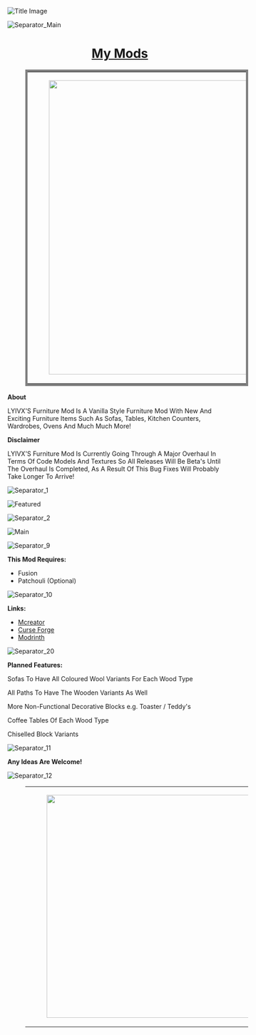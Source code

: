 ![Title Image](https://i.imgur.com/3WCWiBm.jpg)

![Separator_Main](https://i.imgur.com/4nRrjaG.png)

<h1 style="text-align:center;"><strong><u>My Mods</u></strong></h1>
<figure class="table" style="width:500px;">
    <table style="border-style:solid;border-width:5px;">
        <tbody>
            <tr>
                <td style="vertical-align:top;width:%;">
                    <figure class="image" data-ckbox-resource-id="codMwDAKkhYp"><a href="https://modrinth.com/mod/lyivxs-furniture" target="_blank" rel="noopener noreferrer">
                            <picture>
                                <source srcset="https://ckbox.cloud/64a702104d4d92496ca8/assets/66vfJMVAtdvj/images/80.webp 80w,https://ckbox.cloud/64a702104d4d92496ca8/assets/66vfJMVAtdvj/images/160.webp 160w,https://ckbox.cloud/64a702104d4d92496ca8/assets/66vfJMVAtdvj/images/240.webp 240w,https://ckbox.cloud/64a702104d4d92496ca8/assets/66vfJMVAtdvj/images/320.webp 320w,https://ckbox.cloud/64a702104d4d92496ca8/assets/66vfJMVAtdvj/images/400.webp 400w,https://ckbox.cloud/64a702104d4d92496ca8/assets/66vfJMVAtdvj/images/480.webp 480w,https://ckbox.cloud/64a702104d4d92496ca8/assets/66vfJMVAtdvj/images/560.webp 560w,https://ckbox.cloud/64a702104d4d92496ca8/assets/66vfJMVAtdvj/images/640.webp 640w,https://ckbox.cloud/64a702104d4d92496ca8/assets/66vfJMVAtdvj/images/660.webp 660w" type="image/webp" sizes="(max-width: 660px) 100vw, 660px"><img src="https://ckbox.cloud/64a702104d4d92496ca8/assets/66vfJMVAtdvj/images/660.png" width="660" height="660">
                            </picture>
                        </a></figure>
                </td>
                <td style="vertical-align:top;width:%;">
                    <figure class="image" data-ckbox-resource-id="gUl10YdMdJUh"><a href="https://modrinth.com/mod/lyivxs-chiseld-blocks" target="_blank" rel="noopener noreferrer">
                            <picture>
                                <source srcset="https://ckbox.cloud/64a702104d4d92496ca8/assets/3v_tfJ8oDKfb/images/80.webp 80w,https://ckbox.cloud/64a702104d4d92496ca8/assets/3v_tfJ8oDKfb/images/160.webp 160w,https://ckbox.cloud/64a702104d4d92496ca8/assets/3v_tfJ8oDKfb/images/240.webp 240w,https://ckbox.cloud/64a702104d4d92496ca8/assets/3v_tfJ8oDKfb/images/320.webp 320w,https://ckbox.cloud/64a702104d4d92496ca8/assets/3v_tfJ8oDKfb/images/400.webp 400w,https://ckbox.cloud/64a702104d4d92496ca8/assets/3v_tfJ8oDKfb/images/480.webp 480w,https://ckbox.cloud/64a702104d4d92496ca8/assets/3v_tfJ8oDKfb/images/560.webp 560w,https://ckbox.cloud/64a702104d4d92496ca8/assets/3v_tfJ8oDKfb/images/640.webp 640w,https://ckbox.cloud/64a702104d4d92496ca8/assets/3v_tfJ8oDKfb/images/660.webp 660w" type="image/webp" sizes="(max-width: 660px) 100vw, 660px"><img src="https://ckbox.cloud/64a702104d4d92496ca8/assets/3v_tfJ8oDKfb/images/660.png" width="660" height="660">
                            </picture>
                        </a></figure>
                </td>
            </tr>
        </tbody>
    </table>
</figure>

**About**

LYIVX'S Furniture Mod Is A Vanilla Style Furniture Mod With New And Exciting Furniture Items Such As Sofas, Tables, Kitchen Counters, Wardrobes, Ovens And Much Much More!

**Disclaimer**

LYIVX'S Furniture Mod Is Currently Going Through A Major Overhaul In Terms Of Code Models And Textures So All Releases Will Be Beta's Until The Overhaul Is Completed, As A Result Of This Bug Fixes Will Probably Take Longer To Arrive!

![Separator_1](https://i.imgur.com/MQ9TfjU.png)

![Featured](https://i.imgur.com/YvUdROe.jpg)

![Separator_2](https://i.imgur.com/MQ9TfjU.png)

![Main](https://i.imgur.com/uSuIXxX.png)

![Separator_9](https://i.imgur.com/MQ9TfjU.png)

**This Mod Requires:**

- Fusion
- Patchouli (Optional)

![Separator_10](https://i.imgur.com/MQ9TfjU.png)

**Links:**
- [Mcreator](https://mcreator.net/modification/100499/lyivxs-furniture)
- [Curse Forge](https://www.curseforge.com/minecraft/mc-mods/lyivxs-furniture)
- [Modrinth](https://modrinth.com/mod/lyivxs-furniture)

![Separator_20](https://i.imgur.com/MQ9TfjU.png)
 

**Planned Features:**

Sofas To Have All Coloured Wool Variants For Each Wood Type

All Paths To Have The Wooden Variants As Well

More Non-Functional Decorative Blocks e.g. Toaster / Teddy's

Coffee Tables Of Each Wood Type

Chiselled Block Variants  

![Separator_11](https://i.imgur.com/MQ9TfjU.png)

**Any Ideas Are Welcome!**  

![Separator_12](https://i.imgur.com/MQ9TfjU.png)

<figure class="table" style="width:500px;">
    <table>
        <tbody>
            <tr>
                <td>
                    <figure class="image" data-ckbox-resource-id="AO7d1PCnl1xR"><a href="https://www.patreon.com/LYIVX" target="_blank" rel="noopener noreferrer">
                            <picture>
                                <source srcset="https://ckbox.cloud/64a702104d4d92496ca8/assets/AO7d1PCnl1xR/images/80.webp 80w,https://ckbox.cloud/64a702104d4d92496ca8/assets/AO7d1PCnl1xR/images/160.webp 160w,https://ckbox.cloud/64a702104d4d92496ca8/assets/AO7d1PCnl1xR/images/240.webp 240w,https://ckbox.cloud/64a702104d4d92496ca8/assets/AO7d1PCnl1xR/images/320.webp 320w,https://ckbox.cloud/64a702104d4d92496ca8/assets/AO7d1PCnl1xR/images/400.webp 400w,https://ckbox.cloud/64a702104d4d92496ca8/assets/AO7d1PCnl1xR/images/480.webp 480w,https://ckbox.cloud/64a702104d4d92496ca8/assets/AO7d1PCnl1xR/images/500.webp 500w" sizes="(max-width: 500px) 100vw, 500px" type="image/webp"><img src="https://ckbox.cloud/64a702104d4d92496ca8/assets/AO7d1PCnl1xR/images/500.png" width="500" height="500">
                            </picture>
                        </a></figure>
                </td>
                <td>
                    <figure class="image" data-ckbox-resource-id="yyZvxF9rRkMk"><a href="https://www.youtube.com/@lyivx" target="_blank" rel="noopener noreferrer">
                            <picture>
                                <source srcset="https://ckbox.cloud/64a702104d4d92496ca8/assets/yyZvxF9rRkMk/images/80.webp 80w,https://ckbox.cloud/64a702104d4d92496ca8/assets/yyZvxF9rRkMk/images/160.webp 160w,https://ckbox.cloud/64a702104d4d92496ca8/assets/yyZvxF9rRkMk/images/240.webp 240w,https://ckbox.cloud/64a702104d4d92496ca8/assets/yyZvxF9rRkMk/images/320.webp 320w,https://ckbox.cloud/64a702104d4d92496ca8/assets/yyZvxF9rRkMk/images/400.webp 400w,https://ckbox.cloud/64a702104d4d92496ca8/assets/yyZvxF9rRkMk/images/480.webp 480w,https://ckbox.cloud/64a702104d4d92496ca8/assets/yyZvxF9rRkMk/images/500.webp 500w" sizes="(max-width: 500px) 100vw, 500px" type="image/webp"><img src="https://ckbox.cloud/64a702104d4d92496ca8/assets/yyZvxF9rRkMk/images/500.png" width="500" height="500">
                            </picture>
                        </a></figure>
                </td>
                <td>
                    <figure class="image" data-ckbox-resource-id="3V5UerC3KCuB"><a href="https://www.tiktok.com/@lyivx.official" target="_blank" rel="noopener noreferrer">
                            <picture>
                                <source srcset="https://ckbox.cloud/64a702104d4d92496ca8/assets/3V5UerC3KCuB/images/80.webp 80w,https://ckbox.cloud/64a702104d4d92496ca8/assets/3V5UerC3KCuB/images/160.webp 160w,https://ckbox.cloud/64a702104d4d92496ca8/assets/3V5UerC3KCuB/images/240.webp 240w,https://ckbox.cloud/64a702104d4d92496ca8/assets/3V5UerC3KCuB/images/320.webp 320w,https://ckbox.cloud/64a702104d4d92496ca8/assets/3V5UerC3KCuB/images/400.webp 400w,https://ckbox.cloud/64a702104d4d92496ca8/assets/3V5UerC3KCuB/images/480.webp 480w,https://ckbox.cloud/64a702104d4d92496ca8/assets/3V5UerC3KCuB/images/500.webp 500w" sizes="(max-width: 500px) 100vw, 500px" type="image/webp"><img src="https://ckbox.cloud/64a702104d4d92496ca8/assets/3V5UerC3KCuB/images/500.png" width="500" height="500">
                            </picture>
                        </a></figure>
                </td>
                <td>
                    <figure class="image" data-ckbox-resource-id="Q3gbmr0ug9K0"><a href="https://www.twitch.tv/lyivx" target="_blank" rel="noopener noreferrer">
                            <picture>
                                <source srcset="https://ckbox.cloud/64a702104d4d92496ca8/assets/Q3gbmr0ug9K0/images/80.webp 80w,https://ckbox.cloud/64a702104d4d92496ca8/assets/Q3gbmr0ug9K0/images/160.webp 160w,https://ckbox.cloud/64a702104d4d92496ca8/assets/Q3gbmr0ug9K0/images/240.webp 240w,https://ckbox.cloud/64a702104d4d92496ca8/assets/Q3gbmr0ug9K0/images/320.webp 320w,https://ckbox.cloud/64a702104d4d92496ca8/assets/Q3gbmr0ug9K0/images/400.webp 400w,https://ckbox.cloud/64a702104d4d92496ca8/assets/Q3gbmr0ug9K0/images/480.webp 480w,https://ckbox.cloud/64a702104d4d92496ca8/assets/Q3gbmr0ug9K0/images/500.webp 500w" sizes="(max-width: 500px) 100vw, 500px" type="image/webp"><img src="https://ckbox.cloud/64a702104d4d92496ca8/assets/Q3gbmr0ug9K0/images/500.png" width="500" height="500">
                            </picture>
                        </a></figure>
                </td>
            </tr>
        </tbody>
    </table>
</figure>
